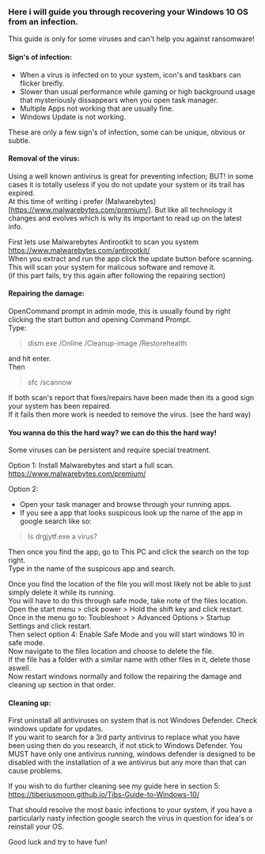 ### Here i will guide you through recovering your Windows 10 OS from an infection.
This guide is only for some viruses and can't help you against ransomware!


#### Sign's of infection:  

- When a virus is infected on to your system, icon's and taskbars can flicker breifly.  
- Slower than usual performance while gaming or high background usage that mysteriously dissappears when you open task manager.  
- Multiple Apps not working that are usually fine.  
- Windows Update is not working.  

These are only a few sign's of infection, some can be unique, obvious or subtle.  


#### Removal of the virus:  

Using a well known antivirus is great for preventing infection; BUT! in some cases it is totally useless if you do not update your system or its trail has expired.  
At this time of writing i prefer (Malwarebytes)[https://www.malwarebytes.com/premium/]. But like all technology it changes and evolves which is why its important to read up on the latest info.  

First lets use Malwarebytes Antirootkit to scan you system https://www.malwarebytes.com/antirootkit/  
When you extract and run the app click the update button before scanning.  
This will scan your system for malicous software and remove it.  
(if this part fails, try this again after following the repairing section)


#### Repairing the damage:  

OpenCommand prompt in admin mode, this is usually found by right clicking the start button and opening Command Prompt.  
Type: 
> dism.exe /Online /Cleanup-image /Restorehealth   

and hit enter.  
Then  
> sfc /scannow

If both scan's report that fixes/repairs have been made then its a good sign your system has been repaired.  
If it fails then more work is needed to remove the virus. (see the hard way)  


#### You wanna do this the hard way? we can do this the hard way!

Some viruses can be persistent and require special treatment.  

Option 1: Install Malwarebytes and start a full scan. https://www.malwarebytes.com/premium/  

Option 2:  
- Open your task manager and browse through your running apps.  
- If you see a app that looks suspicous look up the name of the app in google search like so:
> Is drgjytf.exe a virus?  

Then once you find the app, go to This PC and click the search on the top right.  
Type in the name of the suspicous app and search.  

Once you find the location of the file you will most likely not be able to just simply delete it while its running.  
You will have to do this through safe mode, take note of the files location.  
Open the start menu > click power > Hold the shift key and click restart.  
Once in the menu go to: Toubleshoot > Advanced Options > Startup Settings and click restart.  
Then select option 4: Enable Safe Mode and you will start windows 10 in safe mode.  
Now navigate to the files location and choose to delete the file.  
If the file has a folder with a similar name with other files in it, delete those aswell.  
Now restart windows normally and follow the repairing the damage and cleaning up section in that order.  


#### Cleaning up:

First uninstall all antiviruses on system that is not Windows Defender.
Check windows update for updates.  
If you want to search for a 3rd party antivirus to replace what you have been using then do you research, if not stick to Windows Defender.
You MUST have only one antivirus running, windows defender is designed to be disabled with the installation of a we antivirus but any more than that can cause problems.  

If you wish to do further cleaning see my guide here in section 5: https://tiberiusmoon.github.io/Tibs-Guide-to-Windows-10/  



That should resolve the most basic infections to your system, if you have a particularly nasty infection google search the virus in question for idea's or reinstall your OS.

Good luck and try to have fun!
